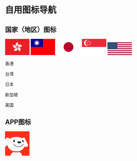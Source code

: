 # 自用图标导航
## 国家（地区）图标
<img src="https://github.com/xioazeng/icon/raw/master/HK.png" alt="香港" width="80"/> <img src="https://github.com/xioazeng/icon/blob/master/TW.png" alt="台湾" width="80"/> <img src="https://github.com/xioazeng/icon/blob/master/JP.png" alt="日本" width="80"/> <img src="https://github.com/xioazeng/icon/blob/master/SG.png" alt="新加坡" width="80"/> <img src="https://github.com/xioazeng/icon/blob/master/US.png" alt="美国" width="80"/>
<p>香港</p> <p>台湾</p> <p>日本</p> <p>新加坡</p> <p>美国</p>

## APP图标
<img src="https://github.com/xioazeng/icon/raw/master/JD.png" alt="京东" width="80"/>



